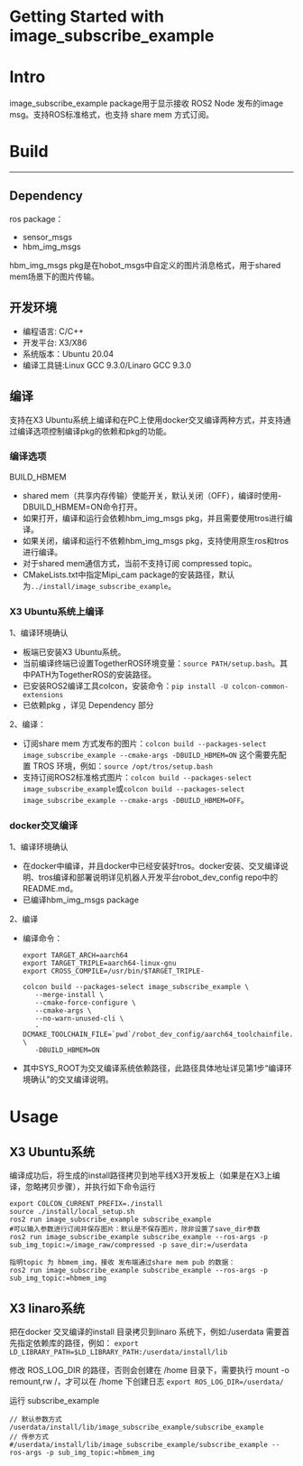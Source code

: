 Getting Started with image_subscribe_example
=======

# Intro

image_subscribe_example package用于显示接收 ROS2 Node 发布的image msg。支持ROS标准格式，也支持 share mem 方式订阅。

# Build
---
## Dependency

ros package：
- sensor_msgs
- hbm_img_msgs

hbm_img_msgs pkg是在hobot_msgs中自定义的图片消息格式，用于shared mem场景下的图片传输。

## 开发环境

- 编程语言: C/C++
- 开发平台: X3/X86
- 系统版本：Ubuntu 20.04
- 编译工具链:Linux GCC 9.3.0/Linaro GCC 9.3.0

## 编译

支持在X3 Ubuntu系统上编译和在PC上使用docker交叉编译两种方式，并支持通过编译选项控制编译pkg的依赖和pkg的功能。
### 编译选项

BUILD_HBMEM

- shared mem（共享内存传输）使能开关，默认关闭（OFF），编译时使用-DBUILD_HBMEM=ON命令打开。
- 如果打开，编译和运行会依赖hbm_img_msgs pkg，并且需要使用tros进行编译。
- 如果关闭，编译和运行不依赖hbm_img_msgs pkg，支持使用原生ros和tros进行编译。
- 对于shared mem通信方式，当前不支持订阅 compressed topic。
- CMakeLists.txt中指定Mipi_cam package的安装路径，默认为`../install/image_subscribe_example`。

### X3 Ubuntu系统上编译
1、编译环境确认

- 板端已安装X3 Ubuntu系统。
- 当前编译终端已设置TogetherROS环境变量：`source PATH/setup.bash`。其中PATH为TogetherROS的安装路径。
- 已安装ROS2编译工具colcon，安装命令：`pip install -U colcon-common-extensions`
- 已依赖pkg ，详见 Dependency 部分

2、编译：
  - 订阅share mem 方式发布的图片：`colcon build --packages-select image_subscribe_example --cmake-args -DBUILD_HBMEM=ON`
  这个需要先配置 TROS 环境，例如：`source /opt/tros/setup.bash`
  - 支持订阅ROS2标准格式图片：`colcon build --packages-select image_subscribe_example`或`colcon build --packages-select image_subscribe_example --cmake-args -DBUILD_HBMEM=OFF`。

### docker交叉编译

1、编译环境确认

- 在docker中编译，并且docker中已经安装好tros。docker安装、交叉编译说明、tros编译和部署说明详见机器人开发平台robot_dev_config repo中的README.md。
- 已编译hbm_img_msgs package

2、编译

- 编译命令： 

  ```
  export TARGET_ARCH=aarch64
  export TARGET_TRIPLE=aarch64-linux-gnu
  export CROSS_COMPILE=/usr/bin/$TARGET_TRIPLE-
  
  colcon build --packages-select image_subscribe_example \
     --merge-install \
     --cmake-force-configure \
     --cmake-args \
     --no-warn-unused-cli \
     -DCMAKE_TOOLCHAIN_FILE=`pwd`/robot_dev_config/aarch64_toolchainfile.cmake \
     -DBUILD_HBMEM=ON
  ```
- 其中SYS_ROOT为交叉编译系统依赖路径，此路径具体地址详见第1步“编译环境确认”的交叉编译说明。

# Usage

## X3 Ubuntu系统
编译成功后，将生成的install路径拷贝到地平线X3开发板上（如果是在X3上编译，忽略拷贝步骤），并执行如下命令运行

```
export COLCON_CURRENT_PREFIX=./install
source ./install/local_setup.sh
ros2 run image_subscribe_example subscribe_example
#可以输入参数进行订阅并保存图片：默认是不保存图片，除非设置了save_dir参数
ros2 run image_subscribe_example subscribe_example --ros-args -p sub_img_topic:=/image_raw/compressed -p save_dir:=/userdata

指明topic 为 hbmem_img，接收 发布端通过share mem pub 的数据：
ros2 run image_subscribe_example subscribe_example --ros-args -p sub_img_topic:=hbmem_img
```

## X3 linaro系统

把在docker 交叉编译的install 目录拷贝到linaro 系统下，例如:/userdata
需要首先指定依赖库的路径，例如：
`export LD_LIBRARY_PATH=$LD_LIBRARY_PATH:/userdata/install/lib`


修改 ROS_LOG_DIR 的路径，否则会创建在 /home 目录下，需要执行 mount -o remount,rw /，才可以在 /home 下创建日志
`export ROS_LOG_DIR=/userdata/`

运行 subscribe_example
```
// 默认参数方式
/userdata/install/lib/image_subscribe_example/subscribe_example
// 传参方式
#/userdata/install/lib/image_subscribe_example/subscribe_example --ros-args -p sub_img_topic:=hbmem_img

```
